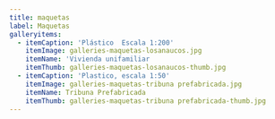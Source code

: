 ```yaml
---
title: maquetas
label: Maquetas
galleryitems:
  - itemCaption: 'Plástico  Escala 1:200'
    itemImage: galleries-maquetas-losanaucos.jpg
    itemName: 'Vivienda unifamiliar                                     '
    itemThumb: galleries-maquetas-losanaucos-thumb.jpg
  - itemCaption: 'Plastico, escala 1:50'
    itemImage: galleries-maquetas-tribuna prefabricada.jpg
    itemName: Tribuna Prefabricada
    itemThumb: galleries-maquetas-tribuna prefabricada-thumb.jpg
---
```


